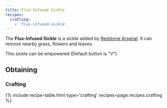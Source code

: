 ```yaml
--- 
title: Flux-Infused Sickle
recipes: 
  crafting: 
    - 'flux-infused-sickle'
--- 
```


The **Flux-Infused Sickle** is a sickle added by [Redstone Arsenal](/docs/redstone-arsenal/). It can remove nearby grass, flowers and leaves.

This sickle can be empowered (Default button is "V")

Obtaining
---------

### Crafting
{% include recipe-table.html type='crafting' recipes=page.recipes.crafting %}